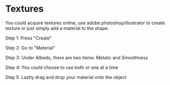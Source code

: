 # Textures
You could acquire textures online, use adobe photoshop/illustrator to create texture or just simply add a material to the shape.

Step 1: Press "Create" 

Step 2: Go to "Material"

Step 3: Under Albedo, there are two items: Metalic and Smoothness

Step 4: You could choose to use both or one at a time

Step 5: Lastly drag and drop your material onto the object
